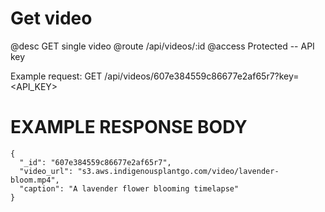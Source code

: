 # Get video
@desc GET single video
@route /api/videos/:id
@access Protected -- API key

Example request: GET /api/videos/607e384559c86677e2af65r7?key=<API_KEY>

# EXAMPLE RESPONSE BODY
```
{
  "_id": "607e384559c86677e2af65r7",
  "video_url": "s3.aws.indigenousplantgo.com/video/lavender-bloom.mp4",
  "caption": "A lavender flower blooming timelapse"
}
```